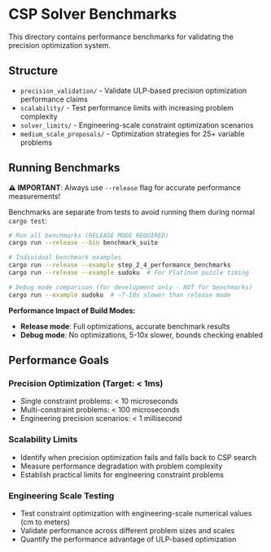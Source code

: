 # CSP Solver Benchmarks

This directory contains performance benchmarks for validating the precision optimization system.

## Structure

- `precision_validation/` - Validate ULP-based precision optimization performance claims
- `scalability/` - Test performance limits with increasing problem complexity  
- `solver_limits/` - Engineering-scale constraint optimization scenarios
- `medium_scale_proposals/` - Optimization strategies for 25+ variable problems

## Running Benchmarks

**⚠️ IMPORTANT**: Always use `--release` flag for accurate performance measurements!

Benchmarks are separate from tests to avoid running them during normal `cargo test`:

```bash
# Run all benchmarks (RELEASE MODE REQUIRED)
cargo run --release --bin benchmark_suite

# Individual benchmark examples
cargo run --release --example step_2_4_performance_benchmarks
cargo run --release --example sudoku  # For Platinum puzzle timing

# Debug mode comparison (for development only - NOT for benchmarks)
cargo run --example sudoku  # ~7-10x slower than release mode
```

**Performance Impact of Build Modes:**
- **Release mode**: Full optimizations, accurate benchmark results
- **Debug mode**: No optimizations, 5-10x slower, bounds checking enabled

## Performance Goals

### Precision Optimization (Target: < 1ms)
- Single constraint problems: < 10 microseconds
- Multi-constraint problems: < 100 microseconds  
- Engineering precision scenarios: < 1 millisecond

### Scalability Limits
- Identify when precision optimization fails and falls back to CSP search
- Measure performance degradation with problem complexity
- Establish practical limits for engineering constraint problems

### Engineering Scale Testing
- Test constraint optimization with engineering-scale numerical values (cm to meters)
- Validate performance across different problem sizes and scales
- Quantify the performance advantage of ULP-based optimization
